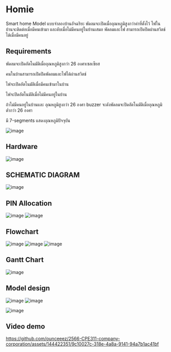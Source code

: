 # Homie

 Smart home Model แบบจำลองบ้านอัจฉริยะ พัดลมจะเปิดเมื่ออุณหภูมิสูงกว่าค่าที่ตั้งไว้ ไฟในบ้านจะติดต่อเมื่อมีคนเข้ามา และดับเมื่อไม่มีคนอยู่ในบ้านเสมอ พัดลมและไฟ สามารถเปิดปิดผ่านสวิตช์ได้เมื่อมีคนอยู่

## Requirements


พัดลมจะเปิดอัตโนมัติเมื่ออุณหภูมิสูงกว่า 26 องศาเซลเซียส

คนในบ้านสามารถเปิดปิดพัดลมและไฟได้ผ่านสวิตช์

ไฟจะเปิดอัตโนมัติเมื่อมีคนเข้ามาในบ้าน

ไฟจะปิดอัตโนมัติเมื่อไม่มีคนอยู่ในบ้าน

ถ้าไม่มีคนอยู่ในบ้านและ อุณหภูมิสูงกว่า 26 องศา buzzer จะดังพัดลมจะปิดอัตโนมัติเมื่ออุณหภูมิต่ำกว่า 26 องศา

มี 7-segments แสดงอุณหภูมิปัจจุบัน

![image](https://github.com/ounceeez/2566-CPE311-company-corporation/assets/144422351/58c78734-5715-4f67-a665-90570bdbbdf1)

## Hardware
![image](https://github.com/ounceeez/2566-CPE311-company-corporation/assets/144422351/4b04dd64-7936-40dd-a998-fc6a4a9ee35a)

## SCHEMATIC DIAGRAM 
 
![image](https://github.com/ounceeez/2566-CPE311-company-corporation/assets/144422351/d6319f6f-d5e1-4e0a-9c22-80b67e7ca184)



## PIN Allocation
![image](https://github.com/ounceeez/2566-CPE311-company-corporation/assets/144422351/06d6b1a5-866f-4409-bbcc-e4435ab79cd3)
![image](https://github.com/ounceeez/2566-CPE311-company-corporation/assets/144422351/d2c315b5-3952-42e5-9a4f-20c7a8444d1c)

## Flowchart
![image](https://github.com/ounceeez/2566-CPE311-company-corporation/assets/144422351/a1881ada-d094-4ef2-adb4-17577895fd99)
![image](https://github.com/ounceeez/2566-CPE311-company-corporation/assets/144422351/dd6e6351-6a9e-419c-9cc4-b24c9e6d983b)
![image](https://github.com/ounceeez/2566-CPE311-company-corporation/assets/144422351/2b63405a-aa8a-440c-b6da-b2693b3d9a39)

## Gantt Chart
![image](https://github.com/ounceeez/2566-CPE311-company-corporation/assets/144422351/386865de-9dfb-4c93-a330-989f0f2d068d)

## Model design

![image](https://github.com/ounceeez/2566-CPE311-company-corporation/assets/144422351/e95d23f9-1b6c-4087-bcca-0e282d60e555)
![image](https://github.com/ounceeez/2566-CPE311-company-corporation/assets/144422351/1b32a11e-108b-4856-844d-7aed1e8d898d)

![image](https://github.com/ounceeez/2566-CPE311-company-corporation/assets/144422351/ce539580-36ad-4bde-8eaa-75bfc4b09887)



## Video demo

https://github.com/ounceeez/2566-CPE311-company-corporation/assets/144422351/9c10027c-318e-4a8a-9141-94a7b1ac41bf






